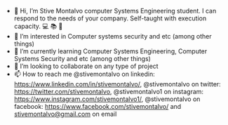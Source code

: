 - 👋 Hi, I’m Stive Montalvo computer Systems Engineering student. I can respond to the needs of your company. Self-taught with execution capacity. 💻 📚 💼 
- 👀 I’m interested in Computer systems security and etc (among other things)
- 🌱 I’m currently learning Computer Systems Engineering, Computer Systems Security and etc (among other things)
- 💞️ I’m looking to collaborate on any type of project
- 📫 How to reach me @stivemontalvo on linkedin: https://www.linkedin.com/in/stivemontalvo/, @stivemontalvo on twitter: https://twitter.com/stivemontalvo, @stivemontalvo1 on instagram: https://www.instagram.com/stivemontalvo1/, @stivemontalvo on facebook: https://www.facebook.com/stivemontalvo/ and stivemontalvo@gmail.com on email

<!---
stivemontalvo1/stivemontalvo1 is a ✨ special ✨ repository because its `README.md` (this file) appears on your GitHub profile.
You can click the Preview link to take a look at your changes.
--->
